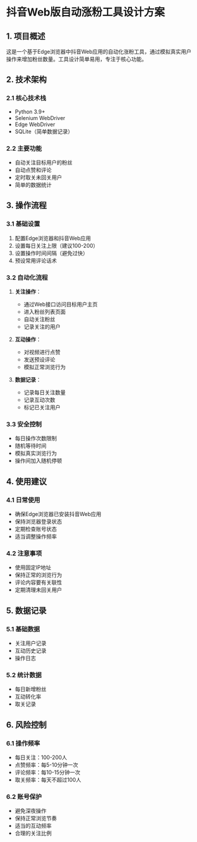 # 抖音Web版自动涨粉工具设计方案

## 1. 项目概述

这是一个基于Edge浏览器中抖音Web应用的自动化涨粉工具，通过模拟真实用户操作来增加粉丝数量。工具设计简单易用，专注于核心功能。

## 2. 技术架构

### 2.1 核心技术栈
- Python 3.9+
- Selenium WebDriver
- Edge WebDriver
- SQLite（简单数据记录）

### 2.2 主要功能
- 自动关注目标用户的粉丝
- 自动点赞和评论
- 定时取关未回关用户
- 简单的数据统计

## 3. 操作流程

### 3.1 基础设置
1. 配置Edge浏览器和抖音Web应用
2. 设置每日关注上限（建议100-200）
3. 设置操作时间间隔（避免过快）
4. 预设常用评论话术

### 3.2 自动化流程
1. **关注操作**：
   - 通过Web接口访问目标用户主页
   - 进入粉丝列表页面
   - 自动关注粉丝
   - 记录关注的用户

2. **互动操作**：
   - 对视频进行点赞
   - 发送预设评论
   - 模拟正常浏览行为

3. **数据记录**：
   - 记录每日关注数量
   - 记录互动次数
   - 标记已关注用户

### 3.3 安全控制
- 每日操作次数限制
- 随机等待时间
- 模拟真实浏览行为
- 操作间加入随机停顿

## 4. 使用建议

### 4.1 日常使用
- 确保Edge浏览器已安装抖音Web应用
- 保持浏览器登录状态
- 定期检查账号状态
- 适当调整操作频率

### 4.2 注意事项
- 使用固定IP地址
- 保持正常的浏览行为
- 评论内容要有关联性
- 定期清理未回关用户

## 5. 数据记录

### 5.1 基础数据
- 关注用户记录
- 互动历史记录
- 操作日志

### 5.2 统计数据
- 每日新增粉丝
- 互动转化率
- 取关记录

## 6. 风险控制

### 6.1 操作频率
- 每日关注：100-200人
- 点赞频率：每5-10分钟一次
- 评论频率：每10-15分钟一次
- 取关频率：每天不超过100人

### 6.2 账号保护
- 避免深夜操作
- 保持正常浏览节奏
- 适当的互动频率
- 合理的关注比例 